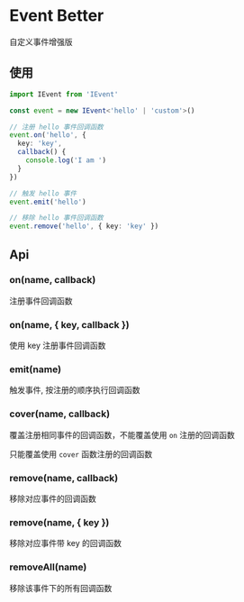 # Event Better

自定义事件增强版



## 使用

```typescript
import IEvent from 'IEvent'

const event = new IEvent<'hello' | 'custom'>()

// 注册 hello 事件回调函数
event.on('hello', {
  key: 'key',
  callback() {
    console.log('I am ')
  }
})

// 触发 hello 事件
event.emit('hello')

// 移除 hello 事件回调函数
event.remove('hello', { key: 'key' })
```



## Api

### on(name, callback)

注册事件回调函数



### on(name, { key, callback })

使用 key 注册事件回调函数



### emit(name)

触发事件, 按注册的顺序执行回调函数



### cover(name, callback)

覆盖注册相同事件的回调函数，不能覆盖使用 `on` 注册的回调函数

只能覆盖使用 `cover` 函数注册的回调函数



### remove(name, callback)

移除对应事件的回调函数



### remove(name, { key })

移除对应事件带 key 的回调函数



### removeAll(name)

移除该事件下的所有回调函数